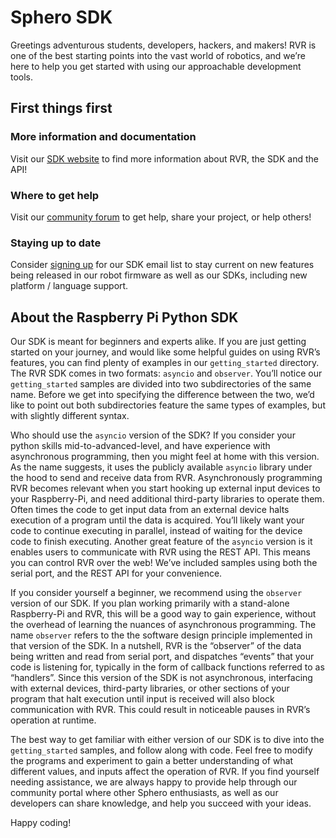 # Sphero SDK

Greetings adventurous students, developers, hackers, and makers!  RVR is one of the best starting points into the vast world of robotics, and we’re here to help you get started with using our approachable development tools.

## First things first

### More information and documentation

Visit our [SDK website](sdk.sphero.com) to find more information about RVR, the SDK and the API!

### Where to get help

Visit our [community forum](https://community.sphero.com/c/advanced-programming) to get help, share your project, or help others!

### Staying up to date

Consider [signing up](http://sdk-staging.sphero.com/sign-up) for our SDK email list to stay current on new features being released in our robot firmware as well as our SDKs, including new platform / language support.  

## About the Raspberry Pi Python SDK

Our SDK is meant for beginners and experts alike. If you are just getting started on your journey, and would like some helpful guides on using RVR’s features, you can find plenty of examples in our `getting_started` directory.  The RVR SDK comes in two formats: `asyncio` and `observer`. You’ll notice our `getting_started` samples are divided into two subdirectories of the same name.  Before we get into specifying the difference between the two, we’d like to point out both subdirectories feature the same types of examples, but with slightly different syntax.

Who should use the `asyncio` version of the SDK? If you consider your python skills mid-to-advanced-level, and have experience with asynchronous programming, then you might feel at home with this version.  As the name suggests, it uses the publicly available `asyncio` library under the hood to send and receive data from RVR.  Asynchronously programming RVR becomes relevant when you start hooking up external input devices to your Raspberry-Pi, and need additional third-party libraries to operate them.  Often times the code to get input data from an external device halts execution of a program until the data is acquired.  You’ll likely want your code to continue executing in parallel, instead of waiting for the device code to finish executing.  Another great feature of the `asyncio` version is it enables users to communicate with RVR using the REST API.   This means you can control RVR over the web!  We’ve included samples using both the serial port, and the REST API for your convenience.

If you consider yourself a beginner, we recommend using the `observer` version of our SDK.  If you plan working primarily with a stand-alone Raspberry-Pi and RVR, this will be a good way to gain experience, without the overhead of learning the nuances of asynchronous programming.  The name `observer` refers to the the software design principle implemented in that version of the SDK.  In a nutshell, RVR is the “observer” of the data being written and read from serial port, and dispatches “events” that your code is listening for, typically in the form of callback functions referred to as “handlers”.  Since this version of the SDK is not asynchronous, interfacing with external devices, third-party libraries, or other sections of your program that halt execution until input is received will also block communication with RVR.  This could result in noticeable pauses in RVR’s operation at runtime.

The best way to get familiar with either version of our SDK is to dive into the `getting_started` samples, and follow along with code.  Feel free to modify the programs and experiment to gain a better understanding of what different values, and inputs affect the operation of RVR.  If you find yourself needing assistance, we are always happy to provide help through our community portal where other Sphero enthusiasts, as well as our developers can share knowledge, and help you succeed with your ideas.

Happy coding!

